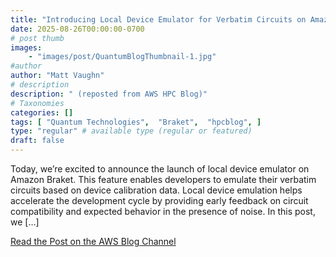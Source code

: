 ```yaml
---
title: "Introducing Local Device Emulator for Verbatim Circuits on Amazon Braket"
date: 2025-08-26T00:00:00-0700
# post thumb
images:
    - "images/post/QuantumBlogThumbnail-1.jpg"
#author
author: "Matt Vaughn"
# description
description: " (reposted from AWS HPC Blog)"
# Taxonomies
categories: []
tags: [ "Quantum Technologies",  "Braket",  "hpcblog", ]
type: "regular" # available type (regular or featured)
draft: false
---
```


Today, we’re excited to announce the launch of local device emulator on Amazon Braket. This feature enables developers to emulate their verbatim circuits based on device calibration data. Local device emulation helps accelerate the development cycle by providing early feedback on circuit compatibility and expected behavior in the presence of noise. In this post, we […]

<a href="https://aws.amazon.com/blogs/quantum-computing/introducing-local-device-emulator-for-verbatim-circuits-on-amazon-braket/" class="btn btn-primary btn-lg active" role="button" aria-pressed="true" style="margin-top: 8px;">Read the Post on the AWS Blog Channel</a>